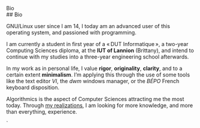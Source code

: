 <article>
<nav>Bio</nav>
<data>
## Bio

GNU/Linux user since I am 14, I today am an advanced user of this
operating system, and passioned with programming.

I am currently a student in first year of a « DUT Informatique », a
two-year Computing Sciences diploma, at the **IUT of Lannion** (Brittany), and intend to continue
with my studies into a three-year engineering school afterwards.

In my work as in personal life, I value **rigor**,
**originality**, **clarity**, and to a certain
extent **minimalism**. I’m applying this through the use of
some tools like the text editor *VI*, the *dwm* windows
manager, or the *BÉPO* French keyboard disposition.

Algorithmics is the aspect of Computer Sciences attracting me the most
today. Through [my realizations](https://github.com/ribacq),
I am looking for more knowledge, and more than everything, experience.

`
</data>
</article>

